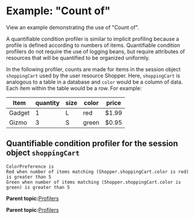 # Example: "Count of"

View an example demonstrating the use of "Count of".

A quantifiable condition profiler is similar to implicit profiling because a profile is defined according to numbers of items. Quantifiable condition profilers do not require the use of logging beans, but require attributes of resources that will be quantified to be organized uniformly.

In the following profiler, counts are made for items in the session object `shoppingCart` used by the user resource Shopper. Here, `shoppingCart` is analogous to a table in a database and `color` would be a column of data. Each item within the table would be a row. For example:

|Item|quantity|size|color|price|
|----|--------|----|-----|-----|
|Gadget|1|L|red|$1.99|
|Gizmo|3|S|green|$0.95|

## Quantifiable condition profiler for the session object `shoppingCart`

```
ColorPreference is
Red when number of items matching (Shopper.shoppingCart.color is red) is greater than 5
Green when number of items matching (Shopper.shoppingCart.color is green) is greater than 5
```

**Parent topic:**[Profilers](../pzn/pzn_profilers.md)

**Parent topic:**[Profilers](../pzn/pzn_profilers.md)


